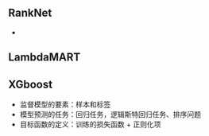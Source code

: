 ## RankNet
*



## LambdaMART

## XGboost
* 监督模型的要素：样本和标签
* 模型预测的任务：回归任务，逻辑斯特回归任务、排序问题
* 目标函数的定义：训练的损失函数 + 正则化项
